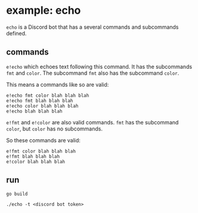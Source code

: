 # example: echo

`echo` is a Discord bot that has a several commands and subcommands defined.

## commands

`e!echo` which echoes text following this command. It has the subcommands `fmt` and `color`.
The subcommand `fmt` also has the subcommand `color`.

This means a commands like so are valid:

```
e!echo fmt color blah blah blah
e!echo fmt blah blah blah
e!echo color blah blah blah
e!echo blah blah blah
```

`e!fmt` and `e!color` are also valid commands.
`fmt` has the subcommand `color`, but `color` has no subcommands.

So these commands are valid:

```
e!fmt color blah blah blah
e!fmt blah blah blah
e!color blah blah blah
```

## run

`go build`

`./echo -t <discord bot token>`